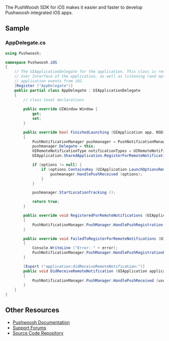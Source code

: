 The PushWoosh SDK for iOS makes it easier and faster to develop Pushwoosh integrated iOS apps.

## Sample

### AppDelegate.cs

```csharp
using Pushwoosh;

namespace Pushwoosh.iOS
{
	// The UIApplicationDelegate for the application. This class is responsible for launching the
	// User Interface of the application, as well as listening (and optionally responding) to
	// application events from iOS.
	[Register ("AppDelegate")]
	public partial class AppDelegate : UIApplicationDelegate
	{
		// class-level declarations
		
		public override UIWindow Window {
			get;
			set;
		}

		public override bool FinishedLaunching (UIApplication app, NSDictionary options)
		{
			PushNotificationManager pushmanager = PushNotificationManager.PushManager;
			pushmanager.Delegate = this;
			UIRemoteNotificationType notificationTypes = UIRemoteNotificationType.Alert | UIRemoteNotificationType.Badge;
			UIApplication.SharedApplication.RegisterForRemoteNotificationTypes(notificationTypes);

			if (options != null) {
				if (options.ContainsKey (UIApplication.LaunchOptionsRemoteNotificationKey)) { 
					pushmanager.HandlePushReceived (options);
				}
			}

			pushmanager.StartLocationTracking ();

			return true;
		}

		public override void RegisteredForRemoteNotifications (UIApplication application, NSData deviceToken)
		{
			PushNotificationManager.PushManager.HandlePushRegistration (deviceToken);
		}

		public override void FailedToRegisterForRemoteNotifications (UIApplication application , NSError error)
		{
			Console.WriteLine ("Error: " + error);
			PushNotificationManager.PushManager.HandlePushRegistrationFailure (error);
		}

		[Export ("application:didReceiveRemoteNotification:")]
		public void DidReceiveRemoteNotification (UIApplication application, NSDictionary userInfo)
		{
			PushNotificationManager.PushManager.HandlePushReceived (userInfo);
		}
	}
}

```

## Other Resources

* [Pushwoosh Documentation](http://www.pushwoosh.com/programming-push-notification)
* [Support Forums](https://community.pushwoosh.com)
* [Source Code Repository](https://github.com/Pushwoosh)
